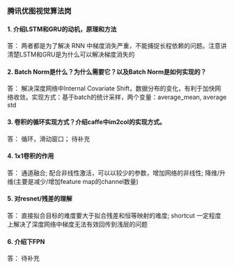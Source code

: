 ### 腾讯优图视觉算法岗
#### 1. 介绍LSTM和GRU的动机，原理和方法
答： 两者都是为了解决 RNN 中梯度消失严重，不能捕捉长程依赖的问题。注意讲清楚LSTM和GRU是为什么可以解决梯度消失的

#### 2. Batch Norm是什么？为什么需要它？以及Batch Norm是如何实现的？
答： 解决深度网络中Internal Covariate Shift，数据分布的变化，有利于加快网络收敛。实现方式：基于batch的统计采样，两个变量：average_mean, average std

#### 3. 卷积的循环实现方式？介绍caffe中im2col的实现方式。
答： 循环，滑动窗口； 待补充

#### 4. 1x1卷积的作用
答： 通道融合; 配合非线性激活，可以以较少的参数，增加网络的非线性; 降维/升维(主要是减少/增加feature map的channel数量)

#### 5. 对resnet/残差的理解
答： 直接拟合目标的难度要大于拟合残差和恒等映射的难度; shortcut 一定程度上解决了深度网络中梯度无法有效回传到浅层的问题

#### 6. 介绍下FPN
答： 待补充
